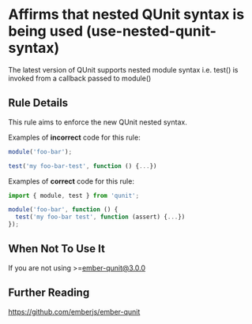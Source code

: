 # Affirms that nested QUnit syntax is being used (use-nested-qunit-syntax)

The latest version of QUnit supports nested module syntax i.e. test() is invoked from a callback passed to module()

## Rule Details

This rule aims to enforce the new QUnit nested syntax.

Examples of **incorrect** code for this rule:

```js
module('foo-bar');

test('my foo-bar-test', function () {...})
```

Examples of **correct** code for this rule:

```js
import { module, test } from 'qunit';

module('foo-bar', function () {
  test('my foo-bar test', function (assert) {...})
});
```

## When Not To Use It

If you are not using >=ember-qunit@3.0.0

## Further Reading

https://github.com/emberjs/ember-qunit
